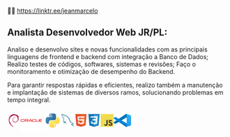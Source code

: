 👨‍💻 https://linktr.ee/jeanmarcelo
## Analista Desenvolvedor Web JR/PL:
Analiso e desenvolvo sites e novas funcionalidades com as principais linguagens de frontend e backend com integração a Banco de Dados; Realizo testes de códigos, softwares, sistemas e revisões; Faço o monitoramento e otimização de desempenho do Backend.<p>Para garantir respostas rápidas e eficientes, realizo também a manutenção e implantação de sistemas de diversos
ramos, solucionando problemas em tempo integral.</p>

<img align="center" width="30" height="30" src="https://raw.githubusercontent.com/devicons/devicon/master/icons/debian/debian-original.svg"><img align="center" width="50" src="https://raw.githubusercontent.com/devicons/devicon/master/icons/oracle/oracle-original.svg">
<img align="center" alt="Python" height="40" width="40" src="https://raw.githubusercontent.com/devicons/devicon/master/icons/python/python-original.svg"><img align="center" width="30" height="30" src="https://raw.githubusercontent.com/devicons/devicon/master/icons/mysql/mysql-original.svg"><img align="center" alt="HTML" height="30" width="30" src="https://raw.githubusercontent.com/devicons/devicon/master/icons/html5/html5-original.svg"><img align="center" alt="CSS" height="30" width="30" src="https://raw.githubusercontent.com/devicons/devicon/master/icons/css3/css3-original.svg"><img align="center" alt="Js" height="30" width="30" src="https://raw.githubusercontent.com/devicons/devicon/master/icons/javascript/javascript-original.svg"><img align="center" alt="Vscode" height="30" width="40" src="https://raw.githubusercontent.com/devicons/devicon/master/icons/vscode/vscode-original.svg">
